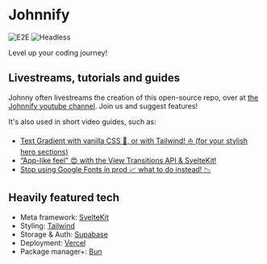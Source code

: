 # Johnnify

![E2E](https://github.com/jmagrippis/johnnify/actions/workflows/playwright.yaml/badge.svg)
![Headless](https://github.com/jmagrippis/johnnify/actions/workflows/headless.yaml/badge.svg)

Level up your coding journey!

## Livestreams, tutorials and guides

Johnny often livestreams the creation of this open-source repo, over at [the Johnnify youtube channel](https://www.youtube.com/@johnnifytech). Join us and suggest features!

It's also used in short video guides, such as:

- [Text Gradient with vanilla CSS 🍦, or with Tailwind! ⛵️ (for your stylish hero sections)](https://www.youtube.com/watch?v=Bual_cAToQQ)
- [“App-like feel” 😍 with the View Transitions API & SvelteKit!](https://www.youtube.com/watch?v=qcgGJ0J3yOA)
- [Stop using Google Fonts in prod 📈 what to do instead! 📉](https://www.youtube.com/watch?v=TKKpVlZRFLc)

## Heavily featured tech

- Meta framework: [SvelteKit](https://kit.svelte.dev/)
- Styling: [Tailwind](https://tailwindcss.com/)
- Storage & Auth: [Supabase](https://supabase.com/)
- Deployment: [Vercel](https://vercel.com/)
- Package manager+: [Bun](https://bun.sh/)
